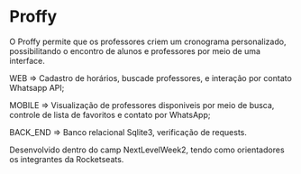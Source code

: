 # Proffy

O Proffy permite que os professores criem um cronograma personalizado, possibilitando o encontro de alunos e professores por meio de uma interface.

WEB => Cadastro de horários, buscade professores, e interação por contato Whatsapp API;

MOBILE => Visualização de professores disponiveis por meio de busca, controle de lista de favoritos e contato por WhatsApp;

BACK_END => Banco relacional Sqlite3, verificação de requests.

Desenvolvido dentro do camp NextLevelWeek2, tendo como orientadores os integrantes da Rocketseats.
